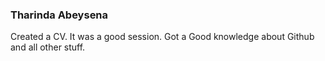 ### Tharinda Abeysena

Created a CV.
It was a good session.
Got a Good knowledge about Github and all other stuff.
